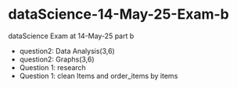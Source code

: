 # dataScience-14-May-25-Exam-b
dataScience Exam at 14-May-25 part b
* question2: Data Analysis(3,6) 
* question2: Graphs(3,6)
* Question 1: research
* Question 1: clean Items and order_items by items